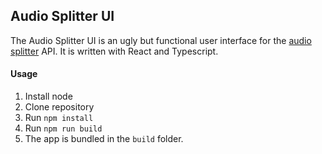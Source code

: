 ## Audio Splitter UI
The Audio Splitter UI is an ugly but functional user interface for the [audio splitter](https://github.com/alkerway/audio-splitter) API. It is written with React and Typescript.



#### Usage
1. Install node
2. Clone repository
3. Run `npm install`
4. Run `npm run build`
5. The app is bundled in the `build` folder.

